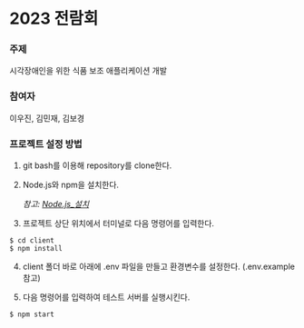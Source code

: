 # 2023 전람회

### 주제
시각장애인을 위한 식품 보조 애플리케이션 개발


### 참여자
이우진, 김민재, 김보경


### 프로젝트 설정 방법
1. git bash를 이용해 repository를 clone한다.
 
2. Node.js와 npm을 설치한다.

   *참고: [Node.js\_설치](https://joyfulhome.tistory.com/180 "설치하기")*
   
3. 프로젝트 상단 위치에서 터미널로 다음 명령어를 입력한다.

```
$ cd client
$ npm install
```

4. client 폴더 바로 아래에 .env 파일을 만들고 환경변수를 설정한다. (.env.example 참고)

5. 다음 명령어를 입력하여 테스트 서버를 실행시킨다.

```
$ npm start
```
